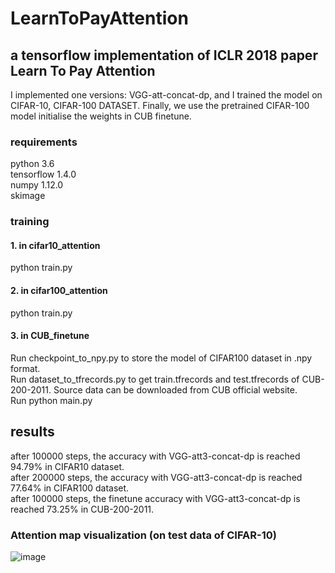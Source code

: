 # LearnToPayAttention
## a tensorflow implementation of ICLR 2018 paper Learn To Pay Attention

I implemented one versions: VGG-att-concat-dp, and I trained the model on CIFAR-10, CIFAR-100 DATASET.
Finally, we use the pretrained CIFAR-100 model initialise the weights in CUB finetune.

### requirements
python 3.6 </br>
tensorflow 1.4.0 </br>
numpy 1.12.0 </br>
skimage

### training 
#### 1. in cifar10_attention
python train.py
#### 2. in cifar100_attention
python train.py
#### 3. in CUB_finetune
Run checkpoint_to_npy.py to store the model of CIFAR100 dataset in .npy format.</br>
Run dataset_to_tfrecords.py to get train.tfrecords and test.tfrecords of CUB-200-2011. Source data can be downloaded from CUB official website.</br>
Run python main.py

## results
after 100000 steps, the accuracy with VGG-att3-concat-dp is reached 94.79% in CIFAR10 dataset.</br>
after 200000 steps, the accuracy with VGG-att3-concat-dp is reached 77.64% in CIFAR100 dataset.</br> 
after 100000 steps, the finetune accuracy with VGG-att3-concat-dp is reached 73.25% in CUB-200-2011.</br>
 
### Attention map visualization (on test data of CIFAR-10)

![image](https://github.com/caoquanjie/LearnToPayAttention/tree/master/images/fig.jpg)
 